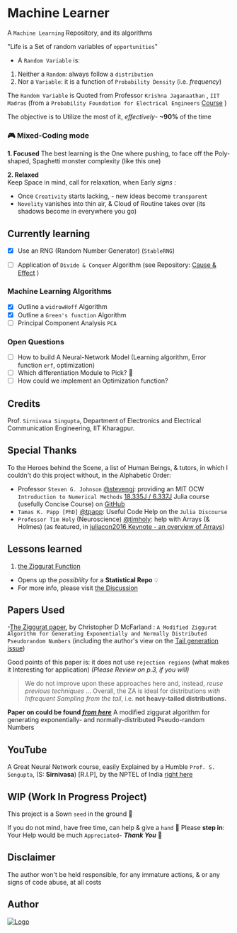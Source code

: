 # Machine Learner

A `Machine Learning` Repository, and its algorithms

"Life is a Set of random variables of `opportunities`"

- A `Random Variable` is:

1. Neither a `Random`: always follow a `distribution`
2. Nor a `Variable`: it is a function of `Probability Density` (i.e. _frequency_)

The `Random Variable` is Quoted from Professor `Krishna Jaganaathan` , `IIT Madras` (from a `Probability Foundation for Electrical Engineers` [Course](https://www.youtube.com/playlist?list=PLbMVogVj5nJQqGHrpAloTec_lOKsG-foc) )
   
The objective is to Utilize the most of it, _effectively_- **~90%** of the time

### 🎮 Mixed-Coding mode

**1. Focused**
The best learning is the One where pushing, to face off the Poly-shaped, Spaghetti monster complexity (like this one)

**2. Relaxed**  
Keep Space in mind, call for relaxation, when Early _signs_ :

- Once `Creativity` starts lacking, - new ideas become `transparent`
- `Novelity` vanishes into thin air, & Cloud of Routine takes over (its shadows become in everywhere you go)

## Currently learning

- [x] Use an RNG (Random Number Generator) (`StableRNG`)

- [ ] Application of `Divide & Conquer` Algorithm (see Repository: [Cause & Effect](https://github.com/adamwillisMastery/CauseEffect) )

### Machine Learning Algorithms

- [x] Outline a `widrowHoff` Algorithm 
- [x] Outline a `Green's function` Algorithm
- [ ] Principal Component Analysis `PCA`
      
### Open Questions

- [ ] How to build A Neural-Network Model (Learning algorithm, Error function `erf`, optimization)
- [ ] Which differentiation Module to Pick? 🤔
- [ ] How could we implement an Optimization function?
  
## Credits
Prof. `Sirnivasa Singupta`,  Department of Electronics and Electrical Communication Engineering, IIT Kharagpur.
## Special Thanks

To the Heroes behind the Scene, a list of Human Beings, & tutors, in which I couldn't do this project without,
in the Alphabetic Order:

- Professor `Steven G. Johnson` [@stevengj](https://github.com/stevengj): providing an MIT OCW `Introduction to Numerical Methods` [18.335J / 6.337J](https://ocw.mit.edu/courses/mathematics/18-335j-introduction-to-numerical-methods-spring-2019/) Julia course (usefully Concise Course) on [GitHub](https://github.com/mitmath/18335/tree/spring19)
- `Tamas K. Papp [PhD]` [@tpapp](https://github.com/tpapp): Useful Code Help on the `Julia Discourse`
- `Professor Tim Holy` (Neuroscience) [@timholy](https://github.com/timholy): help with Arrays (& Holmes) (as featured, in [juliacon2016 Keynote - an overview of Arrays](https://www.youtube.com/watch?v=fl0g9tHeghA))

## Lessons learned

1. [the Ziggurat Function](https://github.com/adamwillisMastery/DeepLearner/discussions/12#discussioncomment-4287803)



- Opens up the _possibility_ for a **Statistical Repo** 💡
- For more info, please visit [the Discussion](https://github.com/adamwillisXanax/DeepLearner/discussions/12)

## Papers Used

-[The Ziggurat paper](https://arxiv.org/abs/1403.6870), by Christopher D McFarland : `A Modified Ziggurat Algorithm for Generating Exponentially and
Normally Distributed Pseudorandom Numbers` (including the author's view on the [Tail generation issue](https://github.com/adamwillisXanax/DeepLearner/discussions/12))

Good points of this paper is: it does not use `rejection regions` (what makes it Interesting for application) _(Please Review on p.3, if you will)_
>We do not improve upon these approaches here and, instead, _reuse previous techniques_
>...
>Overall, the ZA is ideal for distributions
>_with Infrequent Sampling from the tail_, i.e. **not heavy-tailed distributions.**

**Paper on could be found _[from here](https://www.ncbi.nlm.nih.gov/pmc/articles/PMC4812161/pdf/nihms-717849.pdf)_**
A modified ziggurat algorithm for generating exponentially- and normally-distributed Pseudo-random Numbers

## YouTube

A Great Neural Network course, easily Explained by a Humble `Prof. S. Sengupta`, (S: **Sirnivasa**) [R.I.P], by the NPTEL of India [right here](https://www.youtube.com/watch?v=xbYgKoG4x2g&list=PL53BE265CE4A6C056)

## WIP (Work In Progress Project)

This project is a Sown `seed` in the ground 🌱

If you do not mind, have free time, can help & give a `hand` 🤝
Please **step in**: Your Help would be much `Appreciated`- **_Thank You_** 🙏

## Disclaimer

The author won't be held responsible, for any immature actions, & or any signs of code abuse, at all costs

## Author

[![Logo](https://github.com/adamwillisMastery/adamwillisMastery/blob/main/Assets/logo.png)
](https://github.com/adamwillisMastery/adamwillisMastery)
